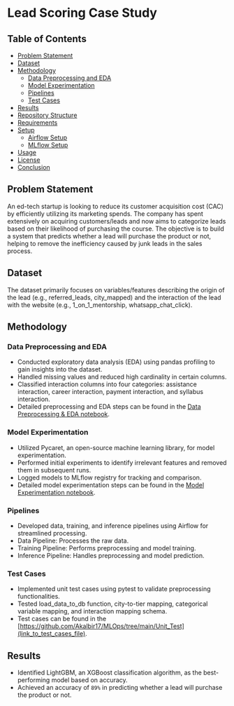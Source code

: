 # Lead Scoring Case Study

## Table of Contents
- [Problem Statement](#problem-statement)
- [Dataset](#dataset)
- [Methodology](#methodology)
  - [Data Preprocessing and EDA](#data-preprocessing-and-eda)
  - [Model Experimentation](#model-experimentation)
  - [Pipelines](#pipelines)
  - [Test Cases](#test-cases)
- [Results](#results)
- [Repository Structure](#repository-structure)
- [Requirements](#requirements)
- [Setup](#setup)
  - [Airflow Setup](#airflow-setup)
  - [MLflow Setup](#mlflow-setup)
- [Usage](#usage)
- [License](#license)
- [Conclusion](#conclusion)

## Problem Statement
An ed-tech startup is looking to reduce its customer acquisition cost (CAC) by efficiently utilizing its marketing spends. The company has spent extensively on acquiring customers/leads and now aims to categorize leads based on their likelihood of purchasing the course. The objective is to build a system that predicts whether a lead will purchase the product or not, helping to remove the inefficiency caused by junk leads in the sales process.

## Dataset
The dataset primarily focuses on variables/features describing the origin of the lead (e.g., referred_leads, city_mapped) and the interaction of the lead with the website (e.g., 1_on_1_mentorship, whatsapp_chat_click).

## Methodology

### Data Preprocessing and EDA
- Conducted exploratory data analysis (EDA) using pandas profiling to gain insights into the dataset.
- Handled missing values and reduced high cardinality in certain columns.
- Classified interaction columns into four categories: assistance interaction, career interaction, payment interaction, and syllabus interaction.
- Detailed preprocessing and EDA steps can be found in the [Data Preprocessing & EDA notebook](link_to_notebook).

### Model Experimentation
- Utilized Pycaret, an open-source machine learning library, for model experimentation.
- Performed initial experiments to identify irrelevant features and removed them in subsequent runs.
- Logged models to MLflow registry for tracking and comparison.
- Detailed model experimentation steps can be found in the [Model Experimentation notebook](link_to_notebook).

### Pipelines
- Developed data, training, and inference pipelines using Airflow for streamlined processing.
- Data Pipeline: Processes the raw data.
- Training Pipeline: Performs preprocessing and model training.
- Inference Pipeline: Handles preprocessing and model prediction.

### Test Cases
- Implemented unit test cases using pytest to validate preprocessing functionalities.
- Tested load_data_to_db function, city-to-tier mapping, categorical variable mapping, and interaction mapping schema.
- Test cases can be found in the [https://github.com/Akalbir17/MLOps/tree/main/Unit_Test](link_to_test_cases_file).

## Results
- Identified LightGBM, an XGBoost classification algorithm, as the best-performing model based on accuracy.
- Achieved an accuracy of `89%` in predicting whether a lead will purchase the product or not.

